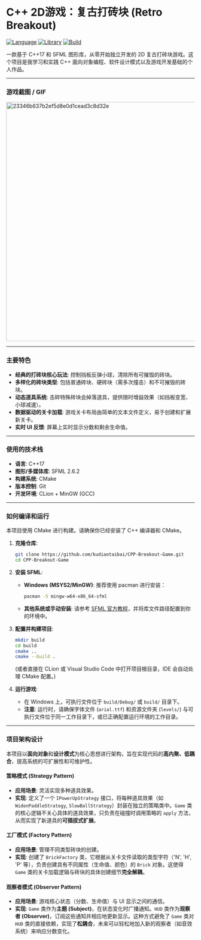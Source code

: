# C++ 2D游戏：复古打砖块 (Retro Breakout)

[![Language](https://img.shields.io/badge/Language-C%2B%2B-blue.svg)](https://isocpp.org/)
[![Library](https://img.shields.io/badge/Library-SFML-green.svg)](https://www.sfml-dev.org/)
[![Build](https://img.shields.io/badge/Build-CMake-orange.svg)](https://cmake.org/)

一款基于 C++17 和 SFML 图形库，从零开始独立开发的 2D 复古打砖块游戏。这个项目是我学习和实践 C++ 面向对象编程、软件设计模式以及游戏开发基础的个人作品。

---

### 游戏截图 / GIF

<img width="816" height="639" alt="23346b637b2ef5d8e0d1cead3c8d32e" src="https://github.com/user-attachments/assets/13338faa-2df3-4f4f-b6d1-8e64642fcfa6" />



---

### 主要特色

*   **经典的打砖块核心玩法**: 控制挡板反弹小球，清除所有可摧毁的砖块。
*   **多样化的砖块类型**: 包括普通砖块、硬砖块（需多次撞击）和不可摧毁的砖块。
*   **动态道具系统**: 击碎特殊砖块会掉落道具，提供限时增益效果（如挡板变宽、小球减速）。
*   **数据驱动的关卡加载**: 游戏关卡布局由简单的文本文件定义，易于创建和扩展新关卡。
*   **实时 UI 反馈**: 屏幕上实时显示分数和剩余生命值。

---

### 使用的技术栈

*   **语言**: C++17
*   **图形/多媒体库**: SFML 2.6.2
*   **构建系统**: CMake
*   **版本控制**: Git
*   **开发环境**: CLion + MinGW (GCC)

---

### 如何编译和运行

本项目使用 CMake 进行构建。请确保你已经安装了 C++ 编译器和 CMake。

1.  **克隆仓库**:
    ```bash
    git clone https://github.com/kudiaotaibai/CPP-Breakout-Game.git
    cd CPP-Breakout-Game
    ```

2.  **安装 SFML**:
    *   **Windows (MSYS2/MinGW)**: 推荐使用 pacman 进行安装：
        ```bash
        pacman -S mingw-w64-x86_64-sfml
        ```
    *   **其他系统或手动安装**: 请参考 [SFML 官方教程](https://www.sfml-dev.org/tutorials/2.6/)，并将库文件路径配置到你的环境中。

3.  **配置并构建项目**:
    ```bash
    mkdir build
    cd build
    cmake ..
    cmake --build .
    ```
    (或者直接在 CLion 或 Visual Studio Code 中打开项目根目录，IDE 会自动处理 CMake 配置。)

4.  **运行游戏**:
    *   在 Windows 上，可执行文件位于 `build/Debug/` 或 `build/` 目录下。
    *   **注意**: 运行时，请确保字体文件 (`arial.ttf`) 和资源文件夹 (`levels/`) 与可执行文件位于同一工作目录下，或已正确配置运行环境的工作目录。

---

###  项目架构设计

本项目以**面向对象**和**设计模式**为核心思想进行架构，旨在实现代码的**高内聚、低耦合**，提高系统的可扩展性和可维护性。

#### 策略模式 (Strategy Pattern)
*   **应用场景**: 灵活实现多种道具效果。
*   **实现**: 定义了一个 `IPowerUpStrategy` 接口，将每种道具效果（如 `WidenPaddleStrategy`, `SlowBallStrategy`）封装在独立的策略类中。`Game` 类的核心逻辑不关心具体的道具效果，只负责在碰撞时调用策略的 `apply` 方法，从而实现了新道具的**可插拔式扩展**。

#### 工厂模式 (Factory Pattern)
*   **应用场景**: 管理不同类型砖块的创建。
*   **实现**: 创建了 `BrickFactory` 类，它根据从关卡文件读取的类型字符（'N', 'H', 'P' 等），负责创建具有不同属性（生命值、颜色）的 `Brick` 对象。这使得 `Game` 类的关卡加载逻辑与砖块的具体创建细节**完全解耦**。

#### 观察者模式 (Observer Pattern)
*   **应用场景**: 游戏核心状态（分数、生命值）与 UI 显示之间的通信。
*   **实现**: `Game` 类作为**主题 (Subject)**，在状态变化时广播通知。`HUD` 类作为**观察者 (Observer)**，订阅这些通知并相应地更新显示。这种方式避免了 `Game` 类对 `HUD` 类的直接依赖，实现了**松耦合**，未来可以轻松地加入新的观察者（如音效系统）来响应分数变化。
